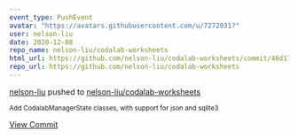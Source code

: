```yaml
---
event_type: PushEvent
avatar: "https://avatars.githubusercontent.com/u/7272031?"
user: nelson-liu
date: 2020-12-08
repo_name: nelson-liu/codalab-worksheets
html_url: https://github.com/nelson-liu/codalab-worksheets/commit/46d17f60e5e243164b41c4c9f053b10399371710
repo_url: https://github.com/nelson-liu/codalab-worksheets
---
```


<a href='https://github.com/nelson-liu' target='_blank'>nelson-liu</a> pushed to <a href='https://github.com/nelson-liu/codalab-worksheets' target='_blank'>nelson-liu/codalab-worksheets</a>

<small>Add CodalabManagerState classes, with support for json and sqlite3</small>

<a href='https://github.com/nelson-liu/codalab-worksheets/commit/46d17f60e5e243164b41c4c9f053b10399371710' target='_blank'>View Commit</a>